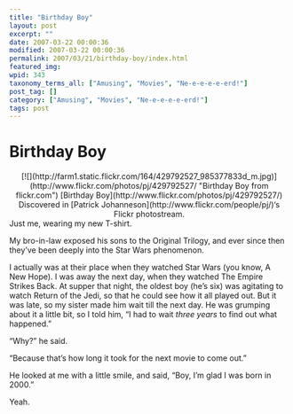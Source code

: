 ```yaml
---
title: "Birthday Boy"
layout: post
excerpt: ""
date: 2007-03-22 00:00:36
modified: 2007-03-22 00:00:36
permalink: 2007/03/21/birthday-boy/index.html
featured_img: 
wpid: 343
taxonomy_terms_all: ["Amusing", "Movies", "Ne-e-e-e-e-erd!"]
post_tag: []
category: ["Amusing", "Movies", "Ne-e-e-e-e-erd!"]
tags: post
---
```


# Birthday Boy

<div align="center">[![](http://farm1.static.flickr.com/164/429792527_985377833d_m.jpg)](http://www.flickr.com/photos/pj/429792527/ "Birthday Boy from flickr.com")  
[Birthday Boy](http://www.flickr.com/photos/pj/429792527/)  
Discovered in [Patrick Johanneson](http://www.flickr.com/people/pj/)‘s Flickr photostream. </div>Just me, wearing my new T-shirt.

My bro-in-law exposed his sons to the Original Trilogy, and ever since then they’ve been deeply into the Star Wars phenomenon.

I actually was at their place when they watched Star Wars (you know, A New Hope). I was away the next day, when they watched The Empire Strikes Back. At supper that night, the oldest boy (he’s six) was agitating to watch Return of the Jedi, so that he could see how it all played out. But it was late, so my sister made him wait till the next day. He was grumping about it a little bit, so I told him, “I had to wait *three years* to find out what happened.”

“Why?” he said.

“Because that’s how long it took for the next movie to come out.”

He looked at me with a little smile, and said, “Boy, I’m glad I was born in 2000.”

Yeah.